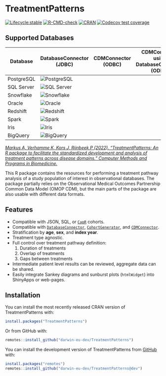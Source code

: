 
<!-- README.md is generated from README.Rmd. Please edit that file -->

# TreatmentPatterns

<!-- badges: start -->

[![Lifecycle:stable](https://img.shields.io/badge/lifecycle-stable-brightgreen.svg)](https://lifecycle.r-lib.org/articles/stages.html#stable)
[![R-CMD-check](https://github.com/darwin-eu-dev/TreatmentPatterns/actions/workflows/R-CMD-check.yaml/badge.svg?branch=dev)](https://github.com/darwin-eu-dev/TreatmentPatterns/actions/workflows/R-CMD-check.yaml)
[![CRAN](https://www.r-pkg.org/badges/version/TreatmentPatterns)](https://CRAN.R-project.org/package=TreatmentPatterns)
[![Codecov test
coverage](https://codecov.io/gh/darwin-eu-dev/TreatmentPatterns/branch/master/graph/badge.svg)](https://app.codecov.io/gh/darwin-eu-dev/TreatmentPatterns?branch=master)

## Supported Databases

| Database | DatabaseConnector (JDBC) | CDMConnector (ODBC) | CDMConnector using DatabaseConnector (ODBC) |
|----|----|----|----|
| PostgreSQL | ![PostgreSQL](https://github.com/darwin-eu-dev/TreatmentPatterns/actions/workflows/db-postgresql.yaml/badge.svg) |  |  |
| SQL Server | ![SQL Server](https://github.com/darwin-eu-dev/TreatmentPatterns/actions/workflows/db-sqlserver.yaml/badge.svg) |  |  |
| Snowflake | ![Snowflake](https://github.com/darwin-eu-dev/TreatmentPatterns/actions/workflows/db-snowflake.yaml/badge.svg) |  |  |
| Oracle | ![Oracle](https://github.com/darwin-eu-dev/TreatmentPatterns/actions/workflows/db-oracle.yaml/badge.svg) |  |  |
| Redshift | ![Redshift](https://github.com/darwin-eu-dev/TreatmentPatterns/actions/workflows/db-redshift.yaml/badge.svg) |  |  |
| Spark | ![Spark](https://github.com/darwin-eu-dev/TreatmentPatterns/actions/workflows/db-spark.yaml/badge.svg) |  |  |
| Iris | ![Iris](https://github.com/darwin-eu-dev/TreatmentPatterns/actions/workflows/db-iris.yaml/badge.svg) |  |  |
| BigQuery | ![BigQuery](https://github.com/darwin-eu-dev/TreatmentPatterns/actions/workflows/db-bigquery.yaml/badge.svg) |  |  |

<!-- badges: end -->

[*Markus A, Verhamme K, Kors J, Rijnbeek P (2022). “TreatmentPatterns:
An R package to facilitate the standardized development and analysis of
treatment patterns across disease domains.” Computer Methods and
Programs in Biomedicine.*](https://doi.org/10.1016/j.cmpb.2022.107081)

This R package contains the resources for performing a treatment pathway
analysis of a study population of interest in observational databases.
The package partially relies on the Observational Medical Outcomes
Partnership Common Data Model (OMOP CDM), but the main parts of the
package are also usable with different data formats.

## Features

- Compatible with JSON, SQL, or [`CapR`](https://ohdsi.github.io/Capr/)
  cohorts.
- Compatible with
  [`DatabaseConnector`](https://ohdsi.github.io/DatabaseConnector/),
  [`CohortGenerator`](https://ohdsi.github.io/CohortGenerator/), and
  [`CDMConnector`](https://darwin-eu.github.io/CDMConnector/).
- Stratification by **age**, **sex**, and **index year**.
- Treatment type agnostic.
- Full control over treatment pathway definition:
  1.  Duration of treatments
  2.  Overlap of treatments
  3.  Gaps between treatments
- Intermediate patient level results can be reviewed, aggregate data can
  be shared.
- Easily integrate Sankey diagrams and sunburst plots (`htmlWidget`)
  into ShinyApps or web-pages.

## Installation

You can install the most recently released CRAN version of
TreatmentPatterns with:

``` r
install.packages("TreatmentPatterns")
```

Or from GitHub with:

``` r
remotes::install_github("darwin-eu-dev/TreatmentPatterns")
```

You can install the development version of TreatmentPatterns from
[GitHub](https://github.com/) with:

``` r
install.packages("remotes")
remotes::install_github("darwin-eu-dev/TreatmentPatterns@dev")
```
